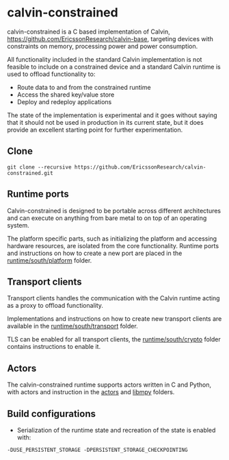 # calvin-constrained

calvin-constrained is a C based implementation of Calvin,  https://github.com/EricssonResearch/calvin-base, targeting devices with constraints on memory, processing power and power consumption.

All functionality included in the standard Calvin implementation is not feasible to include on a constrained device and a standard Calvin runtime is used to offload functionality to:

- Route data to and from the constrained runtime
- Access the shared key/value store
- Deploy and redeploy applications

The state of the implementation is experimental and it goes without saying that it should not be used in production in its current state, but it does provide an excellent starting point for further experimentation.

## Clone
```
git clone --recursive https://github.com/EricssonResearch/calvin-constrained.git
```

## Runtime ports

Calvin-constrained is designed to be portable across different architectures and can execute on anything from bare metal to on top of an operating system.

The platform specific parts, such as initializing the platform and accessing hardware resources, are isolated from the core functionality. Runtime ports and instructions on how to create a new port are placed in the [runtime/south/platform](runtime/south/platform) folder.

## Transport clients

Transport clients handles the communication with the Calvin runtime acting as a proxy to offload functionality.

Implementations and instructions on how to create new transport clients are available in the [runtime/south/transport](runtime/south/transport) folder.

TLS can be enabled for all transport clients, the [runtime/south/crypto](runtime/south/crypto) folder contains instructions to enable it.

## Actors

The calvin-constrained runtime supports actors written in C and Python, with actors and instruction in the [actors](actors) and [libmpy](libmpy) folders.

## Build configurations

- Serialization of the runtime state and recreation of the state is enabled with:

```
-DUSE_PERSISTENT_STORAGE -DPERSISTENT_STORAGE_CHECKPOINTING
```
